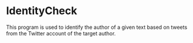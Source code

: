 # IdentityCheck
This program is used to identify the author of a given text based on tweets from the Twitter account of the target author.

